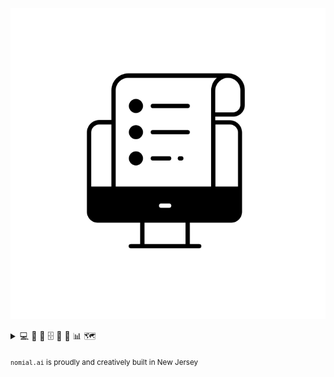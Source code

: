 ![img](noun-database-2246478_small.png)
<details closed>
  <summary>💻 📑 🧬 🗄️ 🦀 🐍 📊 🗺️ </summary>
  <p>List of things to do</p>
  <ol>
    <li>☕️ Have coffee</li>
    <li>📝 Read and write abstracts, papers and code</li>
    <li>⚙️ Build figures, documentation, diagrams, databases, models, APIs and notebooks</li>
    <li>✔️ git push</li>
    <!-- sit on board seats: make very important company decisions -->
  </ol>
</details>


<sub>`nomial.ai` is proudly and creatively built in New Jersey <!-- The Garden State --> <!-- for now, anyway --> <sub>

<!-- nomial.ai is a cheminformatics and bioinformatics AI/ML company -->
<!-- soon: chem.nomial.ai & bio.nomial.ai -->

<!--
Our most beautiful days: we haven’t seen yet.
Nazım Hikmet
-->

